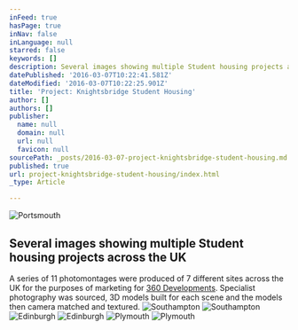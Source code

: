 ```yaml
---
inFeed: true
hasPage: true
inNav: false
inLanguage: null
starred: false
keywords: []
description: Several images showing multiple Student housing projects across the UK
datePublished: '2016-03-07T10:22:41.581Z'
dateModified: '2016-03-07T10:22:25.901Z'
title: 'Project: Knightsbridge Student Housing'
author: []
authors: []
publisher:
  name: null
  domain: null
  url: null
  favicon: null
sourcePath: _posts/2016-03-07-project-knightsbridge-student-housing.md
published: true
url: project-knightsbridge-student-housing/index.html
_type: Article

---
```

![Portsmouth](https://the-grid-user-content.s3-us-west-2.amazonaws.com/3afb18ab-7b0e-40c0-a46d-272ac8c8ba87.jpg)

## Several images showing multiple Student housing projects across the UK

A series of 11 photomontages were produced of 7 different sites across the UK for the purposes of marketing for [360 Developments][0]. Specialist photography was sourced, 3D models built for each scene and the models then camera matched and textured.
![Southampton](https://the-grid-user-content.s3-us-west-2.amazonaws.com/dd8fcf00-cc33-4c40-a1a4-dc6483c8f9c3.jpg)
![Southampton](https://the-grid-user-content.s3-us-west-2.amazonaws.com/28172806-c00a-4e52-a577-c10810a044d2.jpg)
![Edinburgh](https://the-grid-user-content.s3-us-west-2.amazonaws.com/80272d3c-dddd-41e3-b1f2-749e96fe5bb1.jpg)
![Edinburgh](https://the-grid-user-content.s3-us-west-2.amazonaws.com/cd379017-47af-4f55-bda6-8b950c4408a7.jpg)
![Plymouth](https://the-grid-user-content.s3-us-west-2.amazonaws.com/016a68dd-8d3e-4c8b-b26d-53badc8a6275.jpg)
![Plymouth](https://the-grid-user-content.s3-us-west-2.amazonaws.com/a23b24b7-bf97-405e-867b-b0606bb8c951.jpg)

[0]: http://www.threesixtydevelopments.com/